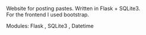  Website for posting pastes.
 Written in Flask + SQLite3.  
 For the frontend I used bootstrap.

 Modules: Flask , SQLite3 , Datetime
